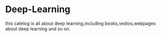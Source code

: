 # Deep-Learning
this catelog is all about deep learning,including books,vedios,webpages about deep learning and so on.
